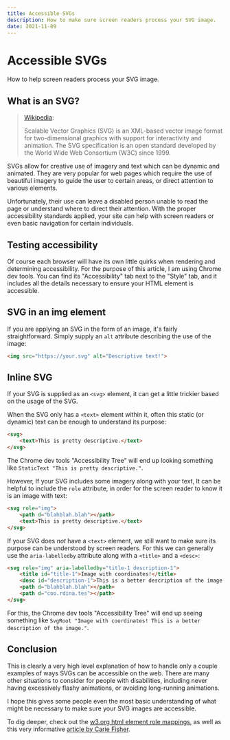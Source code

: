 ```yaml
---
title: Accessible SVGs
description: How to make sure screen readers process your SVG image.
date: 2021-11-09
---
```

# Accessible SVGs

How to help screen readers process your SVG image.

## What is an SVG?

> [Wikipedia](https://en.wikipedia.org/wiki/Scalable_Vector_Graphics):
>
>Scalable Vector Graphics (SVG) is an XML-based vector image format for two-dimensional graphics with support for
>interactivity and animation. The SVG specification is an open standard developed by the World Wide Web Consortium
> (W3C) since 1999.

SVGs allow for creative use of imagery and text which can be dynamic and animated. They are very popular for web pages
which require the use of beautiful imagery to guide the user to certain areas, or direct attention to various elements.

Unfortunately, their use can leave a disabled person unable to read the page or understand where to direct their
attention. With the proper accessibility standards applied, your site can help with screen readers or even basic
navigation for certain individuals.

## Testing accessibility

Of course each browser will  have its own little quirks when rendering and determining accessibility.
For the purpose of this article, I am using Chrome dev tools. You can find its "Accessibility" tab next to the
"Style" tab, and it includes all the details necessary to ensure your HTML element is accessible.

## SVG in an img element

If you are applying an SVG in the form of an image, it's fairly straightforward. Simply supply an `alt` attribute
describing the use of the image:

```html
<img src="https://your.svg" alt="Descriptive text!">
```

## Inline SVG

If your SVG is supplied as an `<svg>` element, it can get a little trickier based on the usage of the SVG.

When the SVG only has a `<text>` element within it, often this static (or dynamic) text can be enough to understand
its purpose:

```html
<svg>
    <text>This is pretty descriptive.</text>
</svg>
```

The Chrome dev tools "Accessibility Tree" will end up looking something like `StaticText "This is pretty descriptive."`.

However, If your SVG includes some imagery along with your text, It can be helpful to include the `role` attribute,
in order for the screen reader to know it is an image with text:

```html
<svg role="img">
    <path d="blahblah.blah"></path>
    <text>This is pretty descriptive.</text>
</svg>
```

If your SVG does *not* have a `<text>` element, we still want to make sure its purpose can be understood by
screen readers. For this we can generally use the `aria-labelledby` attribute along with a `<title>`
and a `<desc>`:

```html
<svg role="img" aria-labelledby="title-1 description-1">
    <title id="title-1">Image with coordinates!</title>
    <desc id="description-1">This is a better description of the image.</desc>
    <path d="blahblah.blah"></path>
    <path d="coo.rdina.tes"></path>
</svg>
```

For this, the Chrome dev tools "Accessibility Tree" will end up seeing something like
`SvgRoot "Image with coordinates! This is a better description of the image."`.

## Conclusion

This is clearly a very high level explanation of how to handle only a couple examples of ways SVGs can be accessible
on the web. There are many other situations to consider for people with disabilities, including never having
excessively flashy animations, or avoiding long-running animations.

I hope this gives some people even the most basic understanding of what might be necessary to make sure your
SVG images are accessible.

To dig deeper, check out the [w3.org html element role mappings](https://www.w3.org/TR/html-aam-1.0/#html-element-role-mappings),
as well as this very informative [article by Carie Fisher](https://www.deque.com/blog/creating-accessible-svgs/).